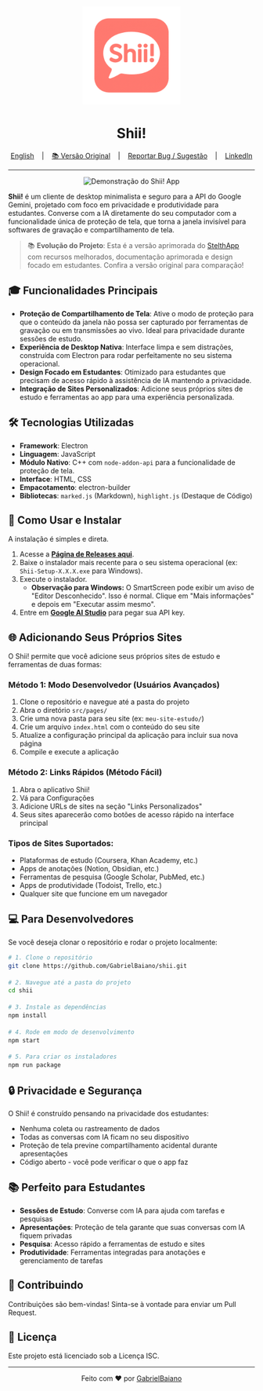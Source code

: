 <p align="center">
  <img src="/build/icon-256.png" alt="Logo do Shii! App" width="200"/>
</p>

<h1 align="center">Shii!</h1>

<p align="center">
  <a href="/README.md" target="_blank">English</a>
  &nbsp;&nbsp;&nbsp;|&nbsp;&nbsp;&nbsp;
  <a href="https://github.com/GabrielBaiano/stelthapp_test" target="_blank">📚 Versão Original</a>
  &nbsp;&nbsp;&nbsp;|&nbsp;&nbsp;&nbsp;
  <a href="https://github.com/GabrielBaiano/shii-study-assistant/issues/new?title=Sugestão%20ou%20Bug%20no%20Shii!&body=**Descreva%20sua%20ideia%20ou%20o%20problema%20aqui:**%0A%0A%0A**Passos%20para%20reproduzir%20(se%20for%20um%20bug):**%0A1.%20...%0A2.%20...%0A%0A**Qualquer%20outra%20informação%20relevante?**%0A" target="_blank">Reportar Bug / Sugestão</a>
  &nbsp;&nbsp;&nbsp;|&nbsp;&nbsp;&nbsp;
  <a href="https://www.linkedin.com/in/gabriel-nascimento-gama-5b0b30185/" target="_blank">LinkedIn</a>
</p>

---

<p align="center">
  <img src="https://i.imgur.com/your-showcase-image.gif" alt="Demonstração do Shii! App"/>
</p>

**Shii!** é um cliente de desktop minimalista e seguro para a API do Google Gemini, projetado com foco em privacidade e produtividade para estudantes. Converse com a IA diretamente do seu computador com a funcionalidade única de proteção de tela, que torna a janela invisível para softwares de gravação e compartilhamento de tela.

> 📚 **Evolução do Projeto**: Esta é a versão aprimorada do [StelthApp](https://github.com/GabrielBaiano/stelthapp_test) com recursos melhorados, documentação aprimorada e design focado em estudantes. Confira a versão original para comparação!

## 🎓 Funcionalidades Principais

* **Proteção de Compartilhamento de Tela**: Ative o modo de proteção para que o conteúdo da janela não possa ser capturado por ferramentas de gravação ou em transmissões ao vivo. Ideal para privacidade durante sessões de estudo.
* **Experiência de Desktop Nativa**: Interface limpa e sem distrações, construída com Electron para rodar perfeitamente no seu sistema operacional.
* **Design Focado em Estudantes**: Otimizado para estudantes que precisam de acesso rápido à assistência de IA mantendo a privacidade.
* **Integração de Sites Personalizados**: Adicione seus próprios sites de estudo e ferramentas ao app para uma experiência personalizada.

## 🛠️ Tecnologias Utilizadas

* **Framework**: Electron
* **Linguagem**: JavaScript
* **Módulo Nativo**: C++ com `node-addon-api` para a funcionalidade de proteção de tela.
* **Interface**: HTML, CSS
* **Empacotamento**: electron-builder
* **Bibliotecas**: `marked.js` (Markdown), `highlight.js` (Destaque de Código)

## 📖 Como Usar e Instalar

A instalação é simples e direta.

1. Acesse a **[Página de Releases aqui](https://github.com/GabrielBaiano/shii/tags)**.
2. Baixe o instalador mais recente para o seu sistema operacional (ex: `Shii-Setup-X.X.X.exe` para Windows).
3. Execute o instalador.
   * **Observação para Windows:** O SmartScreen pode exibir um aviso de "Editor Desconhecido". Isso é normal. Clique em "Mais informações" e depois em "Executar assim mesmo".
4. Entre em **[Google AI Studio](https://aistudio.google.com/)** para pegar sua API key.

## 🌐 Adicionando Seus Próprios Sites

O Shii! permite que você adicione seus próprios sites de estudo e ferramentas de duas formas:

### Método 1: Modo Desenvolvedor (Usuários Avançados)

1. Clone o repositório e navegue até a pasta do projeto
2. Abra o diretório `src/pages/`
3. Crie uma nova pasta para seu site (ex: `meu-site-estudo/`)
4. Crie um arquivo `index.html` com o conteúdo do seu site
5. Atualize a configuração principal da aplicação para incluir sua nova página
6. Compile e execute a aplicação

### Método 2: Links Rápidos (Método Fácil)

1. Abra o aplicativo Shii!
2. Vá para Configurações
3. Adicione URLs de sites na seção "Links Personalizados"
4. Seus sites aparecerão como botões de acesso rápido na interface principal

### Tipos de Sites Suportados:
- Plataformas de estudo (Coursera, Khan Academy, etc.)
- Apps de anotações (Notion, Obsidian, etc.)
- Ferramentas de pesquisa (Google Scholar, PubMed, etc.)
- Apps de produtividade (Todoist, Trello, etc.)
- Qualquer site que funcione em um navegador

## 💻 Para Desenvolvedores

Se você deseja clonar o repositório e rodar o projeto localmente:

```bash
# 1. Clone o repositório
git clone https://github.com/GabrielBaiano/shii.git

# 2. Navegue até a pasta do projeto
cd shii

# 3. Instale as dependências
npm install

# 4. Rode em modo de desenvolvimento
npm start

# 5. Para criar os instaladores
npm run package
```

## 🔒 Privacidade e Segurança

O Shii! é construído pensando na privacidade dos estudantes:
- Nenhuma coleta ou rastreamento de dados
- Todas as conversas com IA ficam no seu dispositivo
- Proteção de tela previne compartilhamento acidental durante apresentações
- Código aberto - você pode verificar o que o app faz

## 📚 Perfeito para Estudantes

- **Sessões de Estudo**: Converse com IA para ajuda com tarefas e pesquisas
- **Apresentações**: Proteção de tela garante que suas conversas com IA fiquem privadas
- **Pesquisa**: Acesso rápido a ferramentas de estudo e sites
- **Produtividade**: Ferramentas integradas para anotações e gerenciamento de tarefas

## 🤝 Contribuindo

Contribuições são bem-vindas! Sinta-se à vontade para enviar um Pull Request.

## 📄 Licença

Este projeto está licenciado sob a Licença ISC.

---

<p align="center">
  Feito com ❤️ por <a href="https://github.com/GabrielBaiano" target="_blank">GabrielBaiano</a>
</p>

